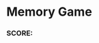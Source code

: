 <html>
  <head>
    <title>Memory Game</title>
    <script src="{{ '/assets/js/memory2.js' | relative_url }}"></script>
  </head>
  <body>
    <style>
        .tile {
            display: flex;
            flex-wrap: wrap;
            width: 1600px;
            height: 1600px;
            margin: 0 auto;
        }
    </style>
    <h1>Memory Game</h1> 
    <h3>SCORE: <span id="score"></span></h3>
    <div class="tile" >
    </div>
  </body>
</html>